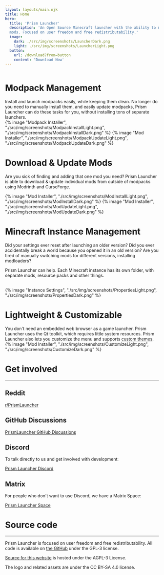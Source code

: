 ```yaml
---
layout: layouts/main.njk
title: Home
hero:
  title: 'Prism Launcher'
  description: 'An Open Source Minecraft launcher with the ability to manage multiple instances, accounts and
  mods. Focused on user freedom and free redistributability.'
  image:
    dark: ./src/img/screenshots/LauncherDark.png
    light: ./src/img/screenshots/LauncherLight.png
  button:
    url: /download?from=button
    content: 'Download Now'
---
```


<div class="content">
  <div class="row row-reverse">
    <div class="column">
      <div>
        <h1>Modpack Management</h1>
        <div class="subtitle">
          Install and launch modpacks easily, while keeping them clean.
          No longer do you need to manually install them, and easily update modpacks, Prism Launcher can do these tasks for you, without installing tons of separate launchers.
        </div>
      </div>
    </div>
    <div class="column">
      {% image "Modpack Installer", "./src/img/screenshots/ModpackInstallLight.png", "./src/img/screenshots/ModpackInstallDark.png" %}
      {% image "Mod Installer", "./src/img/screenshots/ModpackUpdateLight.png", "./src/img/screenshots/ModpackUpdateDark.png" %}
    </div>
  </div>

  <div class="row">
    <div class="column">
      <div>
        <h1>Download & Update Mods</h1>
        <div class="subtitle">
          <p>Are you sick of finding and adding that one mod you need? Prism Launcher is able to download & update individual mods from outside of modpacks using Modrinth and CurseForge.
        </div>
      </div>
    </div>
    <div class="column">
      {% image "Mod Installer", "./src/img/screenshots/ModInstallLight.png", "./src/img/screenshots/ModInstallDark.png" %}
      {% image "Mod Installer", "./src/img/screenshots/ModUpdateLight.png", "./src/img/screenshots/ModUpdateDark.png" %}
    </div>
  </div>

  <div class="row row-reverse">
    <div class="column">
      <div>
        <h1>Minecraft Instance Management </h1>
        <div class="subtitle">
          <p>Did your settings ever reset after launching an older version? Did you ever accidentally break a world because you opened it in an old version?
          Are you tired of manually switching mods for different versions, installing modloaders?<p>
          <p>Prism Launcher can help. Each Minecraft instance has its own folder, with separate mods, resource packs and other things.</p>
        </div>
        <br>
      </div>
    </div>
    <div class="column">
      {% image "Instance Settings", "./src/img/screenshots/PropertiesLight.png", "./src/img/screenshots/PropertiesDark.png" %}
    </div>
  </div>

  <div class="row">
    <div class="column">
      <div>
        <h1>Lightweight & Customizable</h1>
        <div class="subtitle">
          You don't need an embedded web browser as a game launcher. Prism Launcher uses the Qt toolkit, which requires little system resources. Prism Launcher also lets you customize the menu and supports <a href="https://prismlauncher.org/wiki/getting-started/change-themes/">custom themes</a>.
        </div>
      </div>
    </div>
    <div class="column">
      {% image "Mod Installer", "./src/img/screenshots/CustomizeLight.png", "./src/img/screenshots/CustomizeDark.png" %}
    </div>
  </div>
</div>
<div class="infobox top">

# Get involved

---

## Reddit

<a class="button type-link size-small" href="https://www.reddit.com/r/PrismLauncher/" target="_blank">r/PrismLauncher</a>

## GitHub Discussions

<a class="button type-link size-small" href="https://github.com/PrismLauncher/PrismLauncher/discussions" target="_blank">PrismLauncher GitHub Discussions</a>

## Discord

To talk directly to us and get involved with development:

<a class="button type-link size-small" href="https://discord.gg/ArX2nafFz2" target="_blank">Prism Launcher Discord</a>

## Matrix

For people who don't want to use Discord, we have a Matrix Space:

<a class="button type-link size-small" href="https://matrix.to/#/#prismlauncher:matrix.org" target="_blank">Prism Launcher Space</a>

# Source code

---

Prism Launcher is focused on user freedom and free redistributability. All code is available on [the GitHub](https://github.com/PrismLauncher/PrismLauncher/) under the GPL-3 license.

[Source for this website](https://github.com/PrismLauncher/prismlauncher.org) is hosted under the AGPL-3 License.

The logo and related assets are under the CC BY-SA 4.0 license.
</div>
